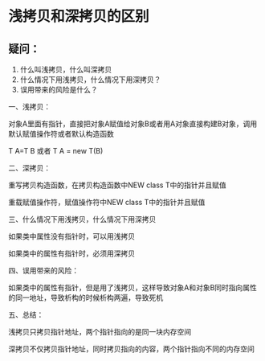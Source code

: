 # 浅拷贝和深拷贝的区别

## 疑问：

1. 什么叫浅拷贝，什么叫深拷贝
2. 什么情况下用浅拷贝，什么情况下用深拷贝？
3. 误用带来的风险是什么？


一、浅拷贝：

对象A里面有指针，直接把对象A赋值给对象B或者用A对象直接构建B对象，调用默认赋值操作符或者默认构造函数

T A=T B   或者 T A = new T(B)

二、深拷贝：

重写拷贝构造函数，在拷贝构造函数中NEW class T中的指针并且赋值

重载赋值操作符，赋值操作符中NEW class T中的指针并且赋值

三、什么情况下用浅拷贝，什么情况下用深拷贝

如果类中属性没有指针时，可以用浅拷贝

如果类中的属性有指针时，必须用深拷贝

四、误用带来的风险：

如果类中的属性有指针，但是用了浅拷贝，这样导致对象A和对象B同时指向属性的同一地址，导致析构的时候析构两遍，导致死机


五、总结：

浅拷贝只拷贝指针地址，两个指针指向的是同一块内存空间

深拷贝不仅拷贝指针地址，同时拷贝指向的内容，两个指针指向不同的内存空间
